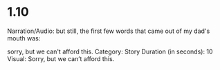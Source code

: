 # 1.10

Narration/Audio: but still, the first few words that came out of my dad's mouth was: 

sorry, but we can't afford this.
Category: Story
Duration (in seconds): 10
Visual: Sorry, but we can’t afford this.